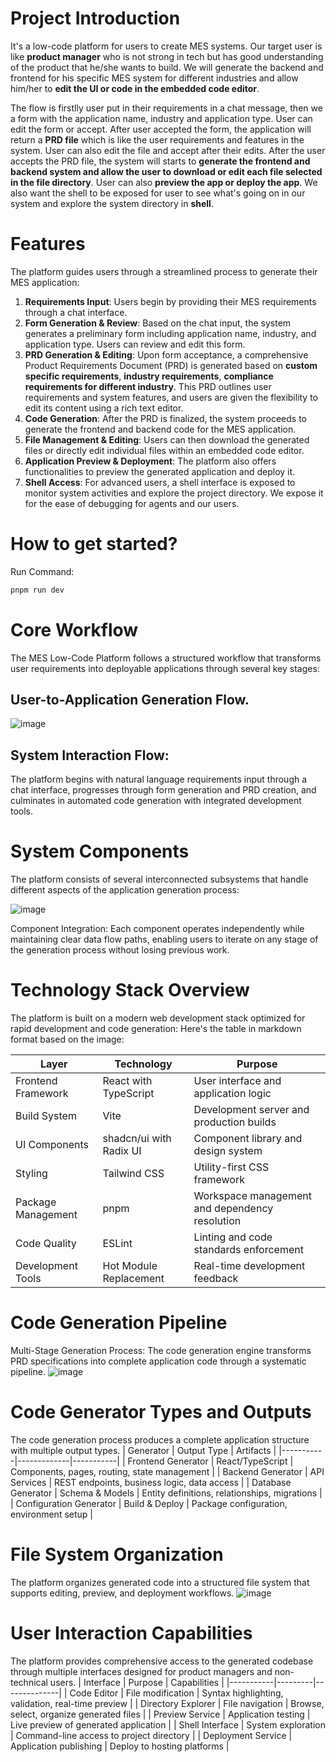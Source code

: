 # Project Introduction
It's a low-code platform for users to create MES systems. Our target user is like **product manager** who is not strong in tech but has good understanding of the product that he/she wants to build. We will generate the backend and frontend for his specific MES system for different industries and allow him/her to **edit the UI or code in the embedded code editor**. 

The flow is firstlly user put in their requirements in a chat message, then we a form with the application name, industry and application type. User can edit the form or accept. After user accepted the form, the application will return a **PRD file** which is like the user requirements and features in the system. User can also edit the file and accept after their edits. After the user accepts the PRD file, the system will starts to **generate the frontend and backend system and allow the user to download or edit each file selected in the file directory**. User can also **preview the app or deploy the app**. We also want the shell to be exposed for user to see what's going on in our system and explore the system directory in **shell**.

# Features

The platform guides users through a streamlined process to generate their MES application:

1.  **Requirements Input**: Users begin by providing their MES requirements through a chat interface.
2.  **Form Generation & Review**: Based on the chat input, the system generates a preliminary form including application name, industry, and application type. Users can review and edit this form.
3.  **PRD Generation & Editing**: Upon form acceptance, a comprehensive Product Requirements Document (PRD) is generated based on **custom specific requirements**, **industry requirements**, **compliance requirements for different industry**. This PRD outlines user requirements and system features, and users are given the flexibility to edit its content using a rich text editor.
4.  **Code Generation**: After the PRD is finalized, the system proceeds to generate the frontend and backend code for the MES application.
5.  **File Management & Editing**: Users can then download the generated files or directly edit individual files within an embedded code editor.
6.  **Application Preview & Deployment**: The platform also offers functionalities to preview the generated application and deploy it.
7.  **Shell Access**: For advanced users, a shell interface is exposed to monitor system activities and explore the project directory. We expose it for the ease of debugging for agents and our users.

# How to get started?

Run Command:
```bash
pnpm run dev
```

# Core Workflow

The MES Low-Code Platform follows a structured workflow that transforms user requirements into deployable applications through several key stages:
## User-to-Application Generation Flow.

![image](https://github.com/user-attachments/assets/51302e9e-1380-4e48-8fd3-593e75d7f75e)

## System Interaction Flow: 

The platform begins with natural language requirements input through a chat interface, progresses through form generation and PRD creation, and culminates in automated code generation with integrated development tools.

# System Components
The platform consists of several interconnected subsystems that handle different aspects of the application generation process:

![image](https://github.com/user-attachments/assets/a9187f18-84e9-49e5-a59c-08554ea1b5cc)

Component Integration: Each component operates independently while maintaining clear data flow paths, enabling users to iterate on any stage of the generation process without losing previous work.

# Technology Stack Overview
The platform is built on a modern web development stack optimized for rapid development and code generation:
Here's the table in markdown format based on the image:

| Layer | Technology | Purpose |
|-------|------------|---------|
| Frontend Framework | React with TypeScript | User interface and application logic |
| Build System | Vite | Development server and production builds |
| UI Components | shadcn/ui with Radix UI | Component library and design system |
| Styling | Tailwind CSS | Utility-first CSS framework |
| Package Management | pnpm | Workspace management and dependency resolution |
| Code Quality | ESLint | Linting and code standards enforcement |
| Development Tools | Hot Module Replacement | Real-time development feedback |

# Code Generation Pipeline
Multi-Stage Generation Process: The code generation engine transforms PRD specifications into complete application code through a systematic pipeline.
![image](https://github.com/user-attachments/assets/4bfc0d55-6a9c-484f-b88d-698419f9cf44)

# Code Generator Types and Outputs
The code generation process produces a complete application structure with multiple output types.
| Generator | Output Type | Artifacts |
|-----------|-------------|-----------|
| Frontend Generator | React/TypeScript | Components, pages, routing, state management |
| Backend Generator | API Services | REST endpoints, business logic, data access |
| Database Generator | Schema & Models | Entity definitions, relationships, migrations |
| Configuration Generator | Build & Deploy | Package configuration, environment setup |

# File System Organization
The platform organizes generated code into a structured file system that supports editing, preview, and deployment workflows.
![image](https://github.com/user-attachments/assets/0616236c-0742-435b-84cb-709245ef5739)

# User Interaction Capabilities
The platform provides comprehensive access to the generated codebase through multiple interfaces designed for product managers and non-technical users.
| Interface | Purpose | Capabilities |
|-----------|---------|--------------|
| Code Editor | File modification | Syntax highlighting, validation, real-time preview |
| Directory Explorer | File navigation | Browse, select, organize generated files |
| Preview Service | Application testing | Live preview of generated application |
| Shell Interface | System exploration | Command-line access to project directory |
| Deployment Service | Application publishing | Deploy to hosting platforms |




